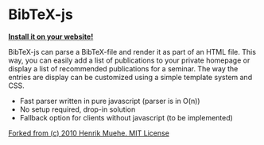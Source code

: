 # BibTeX-js #
**[Install it on your website!](wiki/Installation.md)**

BibTeX-js can parse a BibTeX-file and render it as part of an HTML file. This way, you can easily add a list of publications to your private homepage or display a list of recommended publications for a seminar. The way the entries are display can be customized using a simple template system and CSS.

* Fast parser written in pure javascript (parser is in O(n))
* No setup required, drop-in solution
* Fallback option for clients without javascript (to be implemented)

[Forked from (c) 2010 Henrik Muehe. MIT License](https://code.google.com/p/bibtex-js/)
